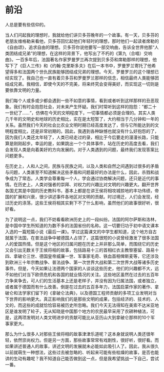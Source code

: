 # 前沿

人总是要有些信仰的。

当人们问起我的理想时，我就给他们讲贝多芬晚年的一个故事。有一天，贝多芬的老朋友维格勒来看他，贝多芬回忆起他们年轻时的理想，那时他们一起读者席勒的《自由颂》，追求自由的理想。贝多芬你说他要写一部交响曲，告诉全世界他那“人类团结成兄弟”的理想，在这样的背景下，他写出了不朽的《第九（合唱）交响曲》。一百多年后，法国著名作家罗曼罗兰再次提到贝多芬和席勒那样的理想，他写下了《巨人三传》和《约翰·克里斯多夫》在后一本书中，罗曼罗兰寄托了他希望得多和法国两个世仇民族能够团结成兄弟的理想。今天，罗曼罗兰的这个理想已经实现了。我自己也一直有着贝多芬和罗曼罗兰那样的信念，相信最终人类能够团结成兄弟。我相信，即使今天的不完美，将来终究会变得美好，而实现这一切则是要依靠文明的力量。

我们每个人或多或少都会遇到一些不如意的事情，看到或者听到这样那样的丑恶现象。我们有时会抱怨社会，对未来产生怀疑。我们时常听到这样的抱怨：”都二十一世纪了……“，仿佛在今天的文明程度下，一切事情都必须是合理的。其实人类几千年的文明史和地球的历史相比，实在是太短暂了，大约相当于几分钟和一年的关系。虽然我们今天的社会比农业文明时期已经高度发达了，但与它所能达到的文明程度相比，还是非常初期的。因此，我遇到各种缺憾也就没有什么好抱怨的了，因为我们人类还太年轻了，人类已经走过的录，相比于今后要走的漫漫长路，只能算是刚刚起步。幸运的是，如果跳出一个个具体事件，站在历史的高度去看，我们会发现人类是向着美好的方向发展的。对于人类遇到的问题，最终我们发现答案比问题更多。

在历史上，人和人之间，民族与民族之间，以及人类和自然之间遇到过很多的矛盾与问题，人类甚至不知道解决这些矛盾和问题最好的办法是什么，因此，杀戮和战争成为了常态。人类学会尊重每一个人，学会通过协商解决问题，还只是近代的事情。在历史上，人类对强者的崇拜、对权力的兴趣比对文明的兴趣更大。翻开世界各国尤其是中国的历史教科书，基本上都是在讲王侯将相攻城掠地的丰功伟绩，帝国的扩展和兴衰，很少讲述事件各地区对文明的贡献。时过境迁，人们会发现，经过历史的涤荡，这些王侯将相其实剩下不了什么影响，虽然他们的故事很好听，很好看。

为了说明这一点，我们不妨看看欧洲历史上的一段纠纷。法国的阿尔萨斯和洛林，是中国中学生所知道的为数不多的法国省份的名称。这一切要归功于初中语文课本入选的一篇短篇小说《最后一课》。学过这篇课文的中学生都知道，这个地方自古就属于法国，在普法战争中被德国人占领了，这篇很短的小说曾经激发了很多法国人的爱国热情。但是这个地区的归属问题在历史上并非那么简单，而围绕它的历史又会引出无数关于王侯将相的故事，包括路易十三的首相红衣主教黎塞留、路易十四、拿破仑三世、德国皇帝威廉一世、军事家毛奇、铁血首相俾斯麦等，它还涉及到欧洲三十年宗教战争、普法战争、第一次世界大战和第二次世界大战等诸多历史事件。但是，今天如果让法德两个国家的人谈谈这些历史，他们的兴趣都不大，远不如他们对当下欧债危机和各国的就业情况的关注。这些地区虽然在过去的五百年力争来争去，可人们的生活基本上还是老样子，并没有因为归属法国，或者独立，或者属于德国而有什么改善。倒是在过去的五百多年力，法国启蒙作家的著作、拿破仑和法学家们留下的《拿破仑法典》，以及德国工程师贡献的多项工业发明对当下世界的影响更大。真正影响我们的是那些文明的成果，包括经济的、技术的、人文的，而这些的成就恰恰容易被历史所忽略。我们今天无法得知在美索不达米亚地区是谁发明了轮子，无从知晓是中国那个地方的农民最早采用了农耕种植法，可是，这两项发明对人类文明进步的贡献可能比从亚历山大到拿破仑那样的10个军事家更大。

那么为什么很多人对那些王侯将相的故事津津乐道呢？这本身就说明人类还很年轻，依然崇尚权力。但是另一方面，那些故事常常有戏剧性，很好听，很好看。而如果讲述普通人的故事，讲述文明的发展就未必能如此吸引人了。因此，我从很久以前就萌生一种想法，这些过去被忽略的、听起来可能有些枯燥的故事，是否也能讲的生动有趣呢？我不知道自己能否做到这一点，但是我希望挑战一下自己，尝试一番。

